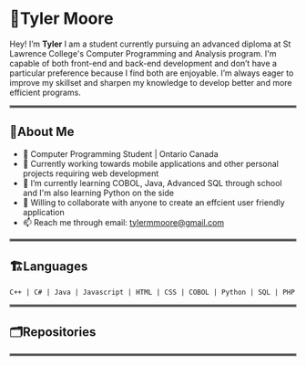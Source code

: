 # 🌚Tyler Moore
Hey! I’m **Tyler** I am a student currently pursuing an advanced diploma at St Lawrence College's Computer Programming and Analysis program. I'm capable of both front-end and back-end development and don’t have a particular preference because I find both are enjoyable. I’m always eager to improve my skillset and sharpen my knowledge to develop better and more efficient programs.
<hr style="border:2px solid gray">

## 🏒About Me
- 🏫 Computer Programming Student | Ontario Canada
- 📱 Currently working towards mobile applications and other personal projects requiring web development
- 🌱 I’m currently learning COBOL, Java, Advanced SQL through school and I'm also learning Python on the side
- 🗿 Willing to collaborate with anyone to create an effcient user friendly application
- 📫 Reach me through email: tylermmoore@gmail.com
<hr style="border:2px solid gray">

## 🏗️Languages
```
C++ | C# | Java | Javascript | HTML | CSS | COBOL | Python | SQL | PHP
```
<hr style="border:2px solid gray">

## 🗂️Repositories

<hr style="border:2px solid gray">

<!--
**TylerMoore0/TylerMoore0** is a ✨ _special_ ✨ repository because its `README.md` (this file) appears on your GitHub profile.

Here are some ideas to get you started:

- 🔭 I’m currently working on ...
- 🌱 I’m currently learning ...
- 👯 I’m looking to collaborate on ...
- 🤔 I’m looking for help with ...
- 💬 Ask me about ...
- 📫 How to reach me: ...
- 😄 Pronouns: ...
- ⚡ Fun fact: ...
-->
